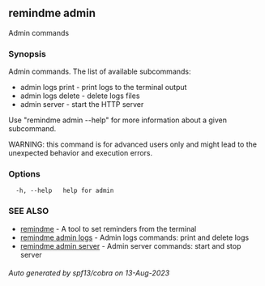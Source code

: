 ## remindme admin

Admin commands

### Synopsis

Admin commands. The list of available subcommands:
- admin logs print 		- print logs to the terminal output
- admin logs delete 	- delete logs files
- admin server 			- start the HTTP server

Use "remindme admin <subcommand> --help" for more information about a given subcommand.

WARNING: this command is for advanced users only and might lead to the unexpected behavior and execution errors.


### Options

```
  -h, --help   help for admin
```

### SEE ALSO

* [remindme](remindme.md)	 - A tool to set reminders from the terminal
* [remindme admin logs](remindme_admin_logs.md)	 - Admin logs commands: print and delete logs
* [remindme admin server](remindme_admin_server.md)	 - Admin server commands: start and stop server

###### Auto generated by spf13/cobra on 13-Aug-2023
